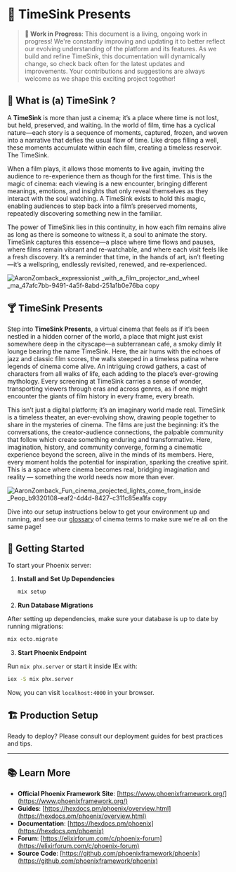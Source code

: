 # 🌌 TimeSink Presents

> **️🚧 Work in Progress**: This document is a living, ongoing work in progress! We're constantly improving and updating it to better reflect our evolving understanding of the platform and its features. As we build and refine TimeSink, this documentation will dynamically change, so check back often for the latest updates and improvements. Your contributions and suggestions are always welcome as we shape this exciting project together!


## 🚰 What is (a) TimeSink ?

A **TimeSink** is more than just a cinema; it’s a place where time is not lost, but held, preserved, and waiting. In the world of film, time has a cyclical nature—each story is a sequence of moments, captured, frozen, and woven into a narrative that defies the usual flow of time. Like drops filling a well, these moments accumulate within each film, creating a timeless reservoir. The TimeSink.

When a film plays, it allows those moments to live again, inviting the audience to re-experience them as though for the first time. This is the magic of cinema: each viewing is a new encounter, bringing different meanings, emotions, and insights that only reveal themselves as they interact with the soul watching. A TimeSink exists to hold this magic, enabling audiences to step back into a film’s preserved moments, repeatedly discovering something new in the familiar.

The power of TimeSink lies in this continuity, in how each film remains alive as long as there is someone to witness it, a soul to animate the story. TimeSink captures this essence—a place where time flows and pauses, where films remain vibrant and re-watchable, and where each visit feels like a fresh discovery. It’s a reminder that time, in the hands of art, isn’t fleeting—it’s a wellspring, endlessly revisited, renewed, and re-experienced.


![AaronZomback_expressionist _with_a_film_projector_and_wheel _ma_47afc7bb-9491-4a5f-8abd-251a1b0e76ba copy](https://github.com/user-attachments/assets/f4bc42ae-0c64-4c1e-b0ac-f0765fe2b3c7)


## 🍸️ TimeSink Presents

Step into **TimeSink Presents**, a virtual cinema that feels as if it’s been nestled in a hidden corner of the world, a place that might just exist somewhere deep in the cityscape—a subterranean café, a smoky dimly lit lounge bearing the name TimeSink. Here, the air hums with the echoes of jazz and classic film scores, the walls steeped in a timeless patina where legends of cinema come alive. An intriguing crowd gathers, a cast of characters from all walks of life, each adding to the place’s ever-growing mythology. Every screening at TimeSink carries a sense of wonder, transporting viewers through eras and across genres, as if one might encounter the giants of film history in every frame, every breath.

This isn’t just a digital platform; it’s an imaginary world made real. TimeSink is a timeless theater, an ever-evolving show, drawing people together to share in the mysteries of cinema. The films are just the beginning: it’s the conversations, the creator-audience connections, the palpable community that follow which create something enduring and transformative. Here, imagination, history, and community converge, forming a cinematic experience beyond the screen, alive in the minds of its members. Here, every moment holds the potential for inspiration, sparking the creative spirit. This is a space where cinema becomes real, bridging imagination and reality — something the world needs now more than ever.

![AaronZomback_Fun_cinema_projected_lights_come_from_inside _Peop_b9320108-eaf2-4d4d-8427-c311c85ea1fa copy](https://github.com/user-attachments/assets/c0f6a6ac-cc87-43fe-88ec-23d633156202)


Dive into our setup instructions below to get your environment up and running, and see our [glossary](./OVERVIEW.md) of cinema terms to make sure we're all on the same page!

## 🚀 Getting Started

To start your Phoenix server:

1. **Install and Set Up Dependencies**

   ```bash
   mix setup
   ```

2. **Run Database Migrations**

After setting up dependencies, make sure your database is up to date by running migrations:

```bash
mix ecto.migrate
```

3. **Start Phoenix Endpoint**

Run `mix phx.server` or start it inside IEx with:

```bash
iex -S mix phx.server
```

Now, you can visit `localhost:4000` in your browser.

## 🏗️ Production Setup

Ready to deploy? Please consult our deployment guides for best practices and tips.

---

## 📚 Learn More

- **Official Phoenix Framework Site**: [https://www.phoenixframework.org/](https://www.phoenixframework.org/)
- **Guides**: [https://hexdocs.pm/phoenix/overview.html](https://hexdocs.pm/phoenix/overview.html)
- **Documentation**: [https://hexdocs.pm/phoenix](https://hexdocs.pm/phoenix)
- **Forum**: [https://elixirforum.com/c/phoenix-forum](https://elixirforum.com/c/phoenix-forum)
- **Source Code**: [https://github.com/phoenixframework/phoenix](https://github.com/phoenixframework/phoenix)
